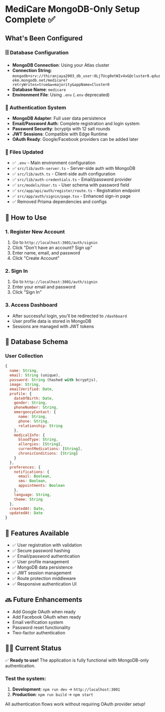 # MediCare MongoDB-Only Setup Complete ✅

## What's Been Configured

### 🗄️ Database Configuration
- **MongoDB Connection**: Using your Atlas cluster
- **Connection String**: `mongodb+srv://thiranjaya2003_db_user:0LjTUcg0etWIv4xG@cluster0.qduzekm.mongodb.net/medicare?retryWrites=true&w=majority&appName=Cluster0`
- **Database Name**: `medicare`
- **Environment File**: Using `.env` (`.env` deprecated)

### 🔐 Authentication System
- **MongoDB Adapter**: Full user data persistence
- **Email/Password Auth**: Complete registration and login system
- **Password Security**: bcryptjs with 12 salt rounds
- **JWT Sessions**: Compatible with Edge Runtime
- **OAuth Ready**: Google/Facebook providers can be added later

### 📁 Files Updated
- ✅ `.env` - Main environment configuration
- ✅ `src/lib/auth-server.ts` - Server-side auth with MongoDB
- ✅ `src/lib/auth.ts` - Client-side auth configuration
- ✅ `src/lib/auth-credentials.ts` - Email/password provider
- ✅ `src/models/User.ts` - User schema with password field
- ✅ `src/app/api/auth/register/route.ts` - Registration endpoint
- ✅ `src/app/auth/signin/page.tsx` - Enhanced sign-in page
- ✅ Removed Prisma dependencies and configs

## 🚀 How to Use

### 1. Register New Account
1. Go to `http://localhost:3001/auth/signin`
2. Click "Don't have an account? Sign up"
3. Enter name, email, and password
4. Click "Create Account"

### 2. Sign In
1. Go to `http://localhost:3001/auth/signin`
2. Enter your email and password
3. Click "Sign In"

### 3. Access Dashboard
- After successful login, you'll be redirected to `/dashboard`
- User profile data is stored in MongoDB
- Sessions are managed with JWT tokens

## 🔧 Database Schema

### User Collection
```javascript
{
  name: String,
  email: String (unique),
  password: String (hashed with bcryptjs),
  image: String,
  emailVerified: Date,
  profile: {
    dateOfBirth: Date,
    gender: String,
    phoneNumber: String,
    emergencyContact: {
      name: String,
      phone: String,
      relationship: String
    },
    medicalInfo: {
      bloodType: String,
      allergies: [String],
      currentMedications: [String],
      chronicConditions: [String]
    }
  },
  preferences: {
    notifications: {
      email: Boolean,
      sms: Boolean,
      appointments: Boolean
    },
    language: String,
    theme: String
  },
  createdAt: Date,
  updatedAt: Date
}
```

## 🌟 Features Available
- ✅ User registration with validation
- ✅ Secure password hashing
- ✅ Email/password authentication
- ✅ User profile management
- ✅ MongoDB data persistence
- ✅ JWT session management
- ✅ Route protection middleware
- ✅ Responsive authentication UI

## 🔜 Future Enhancements
- Add Google OAuth when ready
- Add Facebook OAuth when ready
- Email verification system
- Password reset functionality
- Two-factor authentication

## 🏃‍♂️ Current Status
✅ **Ready to use!** The application is fully functional with MongoDB-only authentication.

### Test the system:
1. **Development**: `npm run dev` → `http://localhost:3001`
2. **Production**: `npm run build` → `npm start`

All authentication flows work without requiring OAuth provider setup!
